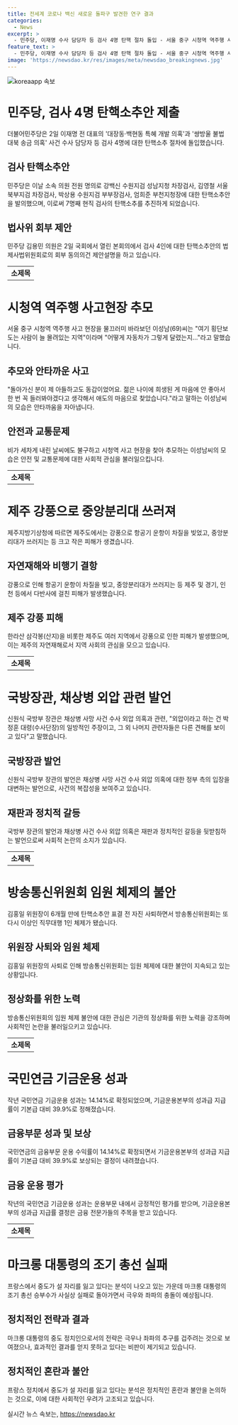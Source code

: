 ```yaml
---
title: 전세계 코로나 백신 새로운 돌파구 발견한 연구 결과
categories:
  - News
excerpt: >
  - 민주당, 이재명 수사 담당자 등 검사 4명 탄핵 절차 돌입 - 서울 중구 시청역 역주행 사고 현장을 찾아 추모하는 이성남씨 - 제주 초속 28ｍ 강풍에 중앙분리대 쓰러져…항공편 무더기 결항 - 신원식 국방장관, 채상병사건 외압 관련 박 대령의 일방적 주장 - 김홍일 방통위원장, 7개월만에 탄핵소추안 표결 전 자진 사퇴 - 검찰, 최재영 목사 청탁 김창준 전 美 의원 배우자 조사 - 청담동 술자리 의혹 첼리스트, 한동훈 민사재판서 증언 - 국민연금 작년 수익률 14.14% 기본급의 39.9% 성과급 지급 - 부메랑된 마크롱의 도박, 역풍만…샌드위치 중도 설 자리 잃나
feature_text: >
  - 민주당, 이재명 수사 담당자 등 검사 4명 탄핵 절차 돌입 - 서울 중구 시청역 역주행 사고 현장을 찾아 추모하는 이성남씨 - 제주 초속 28ｍ 강풍에 중앙분리대 쓰러져…항공편 무더기 결항 - 신원식 국방장관, 채상병사건 외압 관련 박 대령의 일방적 주장 - 김홍일 방통위원장, 7개월만에 탄핵소추안 표결 전 자진 사퇴 - 검찰, 최재영 목사 청탁 김창준 전 美 의원 배우자 조사 - 청담동 술자리 의혹 첼리스트, 한동훈 민사재판서 증언 - 국민연금 작년 수익률 14.14% 기본급의 39.9% 성과급 지급 - 부메랑된 마크롱의 도박, 역풍만…샌드위치 중도 설 자리 잃나
image: 'https://newsdao.kr/res/images/meta/newsdao_breakingnews.jpg'
---
```


<p><img src="https://newsdao.kr/res/images/meta/newsdao_breakingnews.jpg" alt="koreaapp 속보" /></p>

<h1 data-ke-size="size26">민주당, 검사 4명 탄핵소추안 제출</h1>

<p data-ke-size="size16">더불어민주당은 2일 이재명 전 대표의 '대장동·백현동 특혜 개발 의혹'과 '쌍방울 불법 대북 송금 의혹' 사건 수사 담당자 등 검사 4명에 대한 탄핵소추 절차에 돌입했습니다.</p>

<h2 data-ke-size="size24">검사 탄핵소추안</h2>

<p data-ke-size="size16">민주당은 이날 소속 의원 전원 명의로 강백신 수원지검 성남지청 차장검사, 김영철 서울북부지검 차장검사, 박상용 수원지검 부부장검사, 엄희준 부천지청장에 대한 탄핵소추안을 발의했으며, 이로써 7명째 현직 검사의 탄핵소추를 추진하게 되었습니다.</p>

<h2 data-ke-size="size24">법사위 회부 제안</h2>

<p data-ke-size="size16">민주당 김용민 의원은 2일 국회에서 열린 본회의에서 검사 4인에 대한 탄핵소추안의 법제사법위원회로의 회부 동의의건 제안설명을 하고 있습니다.</p>

<table>
  <tr>
    <td style="text-align: center; height: 17px;"><b>소제목</b></td>
  </tr>
</table>

<h1 data-ke-size="size26">시청역 역주행 사고현장 추모</h1>

<p data-ke-size="size16">서울 중구 시청역 역주행 사고 현장을 물끄러미 바라보던 이성남(69)씨는 "여기 횡단보도는 사람이 늘 몰려있는 지역"이라며 "어떻게 자동차가 그렇게 달렸는지…"라고 말했습니다.</p>

<h2 data-ke-size="size24">추모와 안타까운 사고</h2>

<p data-ke-size="size16">"돌아가신 분이 제 아들하고도 동갑이었어요. 젊은 나이에 희생된 게 마음에 안 좋아서 한 번 꼭 들러봐야겠다고 생각해서 애도의 마음으로 찾았습니다."라고 말하는 이성남씨의 모습은 안타까움을 자아냅니다.</p>

<h2 data-ke-size="size24">안전과 교통문제</h2>

<p data-ke-size="size16">비가 세차게 내린 날씨에도 불구하고 시청역 사고 현장을 찾아 추모하는 이성남씨의 모습은 안전 및 교통문제에 대한 사회적 관심을 불러일으킵니다.</p>

<table>
  <tr>
    <td style="text-align: center; height: 17px;"><b>소제목</b></td>
  </tr>
</table>

<h1 data-ke-size="size26">제주 강풍으로 중앙분리대 쓰러져</h1>

<p data-ke-size="size16">제주지방기상청에 따르면 제주도에서는 강풍으로 항공기 운항이 차질을 빚었고, 중앙분리대가 쓰러지는 등 크고 작은 피해가 생겼습니다.</p>

<h2 data-ke-size="size24">자연재해와 비행기 결항</h2>

<p data-ke-size="size16">강풍으로 인해 항공기 운항이 차질을 빚고, 중앙분리대가 쓰러지는 등 제주 및 경기, 인천 등에서 다반사에 걸친 피해가 발생했습니다.</p>

<h2 data-ke-size="size24">제주 강풍 피해</h2>

<p data-ke-size="size16">한라산 삼각봉(산지)을 비롯한 제주도 여러 지역에서 강풍으로 인한 피해가 발생했으며, 이는 제주의 자연재해로서 지역 사회의 관심을 모으고 있습니다.</p>

<table>
  <tr>
    <td style="text-align: center; height: 17px;"><b>소제목</b></td>
  </tr>
</table>

<h1 data-ke-size="size26">국방장관, 채상병 외압 관련 발언</h1>

<p data-ke-size="size16">신원식 국방부 장관은 채상병 사망 사건 수사 외압 의혹과 관련, "외압이라고 하는 건 박정훈 대령(수사단장)의 일방적인 주장이고, 그 외 나머지 관련자들은 다른 견해를 보이고 있다"고 말했습니다.</p>

<h2 data-ke-size="size24">국방장관 발언</h2>

<p data-ke-size="size16">신원식 국방부 장관의 발언은 채상병 사망 사건 수사 외압 의혹에 대한 정부 측의 입장을 대변하는 발언으로, 사건의 복잡성을 보여주고 있습니다.</p>

<h2 data-ke-size="size24">재판과 정치적 갈등</h2>

<p data-ke-size="size16">국방부 장관의 발언과 채상병 사건 수사 외압 의혹은 재판과 정치적인 갈등을 뒷받침하는 발언으로써 사회적 논란의 소지가 있습니다.</p>

<table>
  <tr>
    <td style="text-align: center; height: 17px;"><b>소제목</b></td>
  </tr>
</table>

<h1 data-ke-size="size26">방송통신위원회 임원 체제의 불안</h1>

<p data-ke-size="size16">김홍일 위원장이 6개월 만에 탄핵소추안 표결 전 자진 사퇴하면서 방송통신위원회는 또다시 이상인 직무대행 1인 체제가 됐습니다.</p>

<h2 data-ke-size="size24">위원장 사퇴와 임원 체제</h2>

<p data-ke-size="size16">김홍일 위원장의 사퇴로 인해 방송통신위원회는 임원 체제에 대한 불안이 지속되고 있는 상황입니다.</p>

<h2 data-ke-size="size24">정상화를 위한 노력</h2>

<p data-ke-size="size16">방송통신위원회의 임원 체제 불안에 대한 관심은 기관의 정상화를 위한 노력을 강조하며 사회적인 논란을 불러일으키고 있습니다.</p>

<table>
  <tr>
    <td style="text-align: center; height: 17px;"><b>소제목</b></td>
  </tr>
</table>

<h1 data-ke-size="size26">국민연금 기금운용 성과</h1>

<p data-ke-size="size16">작년 국민연금 기금운용 성과는 14.14%로 확정되었으며, 기금운용본부의 성과급 지급률이 기본급 대비 39.9%로 정해졌습니다.</p>

<h2 data-ke-size="size24">금융부문 성과 및 보상</h2>

<p data-ke-size="size16">국민연금의 금융부문 운용 수익률이 14.14%로 확정되면서 기금운용본부의 성과급 지급률이 기본급 대비 39.9%로 보상되는 결정이 내려졌습니다.</p>

<h2 data-ke-size="size24">금융 운용 평가</h2>

<p data-ke-size="size16">작년의 국민연금 기금운용 성과는 운용부문 내에서 긍정적인 평가를 받으며, 기금운용본부의 성과급 지급률 결정은 금융 전문가들의 주목을 받고 있습니다.</p>

<table>
  <tr>
    <td style="text-align: center; height: 17px;"><b>소제목</b></td>
  </tr>
</table>

<h1 data-ke-size="size26">마크롱 대통령의 조기 총선 실패</h1>

<p data-ke-size="size16">프랑스에서 중도가 설 자리를 잃고 있다는 분석이 나오고 있는 가운데 마크롱 대통령의 조기 총선 승부수가 사실상 실패로 돌아가면서 극우와 좌파의 충돌이 예상됩니다.</p>

<h2 data-ke-size="size24">정치적인 전략과 결과</h2>

<p data-ke-size="size16">마크롱 대통령의 중도 정치인으로서의 전략은 극우나 좌파의 추구를 겁주려는 것으로 보여졌으나, 효과적인 결과를 얻지 못하고 있다는 비판이 제기되고 있습니다.</p>

<h2 data-ke-size="size24">정치적인 혼란과 불안</h2>

<p data-ke-size="size16">프랑스 정치에서 중도가 설 자리를 잃고 있다는 분석은 정치적인 혼란과 불안을 논의하는 것으로, 이에 대한 사회적인 우려가 고조되고 있습니다.</p>
실시간 뉴스 속보는, <a href="https://newsdao.kr" rel="dofollow">https://newsdao.kr</a>



